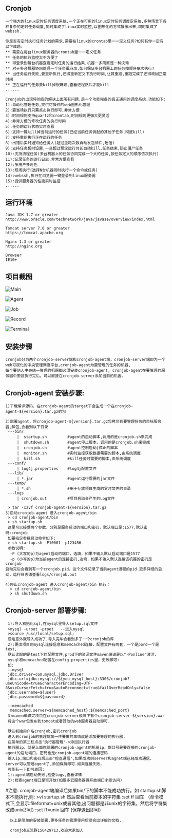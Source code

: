 ## Cronjob

    
    一个强大的linux定时任务调度系统.一个正在可用的linux定时任务调度定系统,多种场景下各种复杂的定时任务调度,同时集成了linux实时监控,以图形化的方式展示出来,同时集成了webssh.

    你是否有定时执行任务计划的需求,需要在linux的crontab里一一定义任务?如何有你一定有以下难题:
    ** 需要在每台linux服务器的crontab里一一定义任务
    ** 任务的执行监控太不方便了
    ** 得登录到每台机器查看定时任务的运行结果,机器一多简直是一种灾难
    ** 对于多台机器协同处理一个任务很麻烦,如何保证多台机器上的任务按顺序依次执行?
    ** 当任务运行失败,要重新执行,还得重新定义下执行时间,让其重跑,重跑完成了还得改回正常时间
    ** 正在运行的任务要kill掉很麻烦,查看进程然后才能kill
    ......
    
    Cronjob的出现将彻底的解决上面所有问题,是一个功能完备的真正通用的调度系统.功能如下:
    1):自动化管理任务,提供可操作的web图形化管理
    2):要当场执行只需点击执行即可,非常方便
    3):时间规则支持quartz和crontab,时间规则更强大更灵活
    4):非常方便的修改任务的执行时间
    5):任务的运行状态实时查看
    6):支持一键kill掉当前运行的任务(已经当前任务调起的其他子任务,彻底kill)
    7):支持重新执行正在运行的任务
    8):出错后实时通知给任务人(超过重跑次数自动发送邮件,短信)
    9):支持任务超时设置,一旦超过预定运行时长自动kill,任务结束,防止僵尸任务
    10):支持流程任务(多台机器上的任务协同完成一个大的任务,按任务定义的顺序依次执行)
    11):记录任务的运行日志,非常方便查看
    12):多用户多角色
    13):现场执行(选择N台机器同时执行一个命令或任务)
    14):webssh,执行在浏览器一键登录到linux服务器
    15):提供服务器的性能实时监控
    ......
    
   

运行环境
-------

    Java JDK 1.7 or greater
    http://www.oracle.com/technetwork/java/javase/overview/index.html

    Tomcat server 7.0 or greater
    https://tomcat.apache.org

    Nginx 1.3 or greater
    http://nginx.org
    
    Browser 
    IE10+
   
   
项目截图   
-------

![Main](https://github.com/wolfboys/cronjob/blob/master/img/main.png)

![Agent](https://github.com/wolfboys/cronjob/blob/master/img/agent.png)

![Job](https://github.com/wolfboys/cronjob/blob/master/img/job.png)

![Record](https://github.com/wolfboys/cronjob/blob/master/img/record.png)

![Terminal](https://github.com/wolfboys/cronjob/blob/master/img/terminal.png)


  
安装步骤
--------

    cronjob分为两个cronjob-server端和cronjob-agent端，cronjob-server端即为一个web可视化的中央管理调度平台,cronjob-agent为要管理的任务的机器,
    每个要纳入中央统一管理的机器都必须安装cronjob-agent, cronjob-agent在要管理的服务器中安装执行完后，可以直接在cronjob-server添加当前的机器.


## Cronjob-agent 安装步骤:


    1)下载编译源码，在cronjob-agent的target下会生成一个在cronjob-agent-${version}.tar.gz的包
    
    2)部署agent，将cronjob-agent-${version}.tar.gz包拷贝到要管理任务的目标服务器,解包,会看到以下目录
     ---bin/
         |  startup.sh         #agent的启动脚本,调用的是cronjob.sh来完成
         |  shutdown.sh        #agent停止脚本，调用的是cronjob.sh来完成
         |  cronjob.sh         #agent控制启动|停止的脚本
         |  monitor.sh         #实时监控获取数据需要的脚本,由系统调度
         |  kill.sh            #kill任务时需要的脚本,由系统调度
     ---conf/
         | log4j.properties    #log4j配置文件
     ---lib/
         | *.jar               #agent运行需要的jar文件
     ---temp/
         | *.sh                #用于存放项目生成的零时文件的目录
     ---logs
         | cronjob.out         #项目启动会产生的Log文件
     
     > tar -xzvf cronjob-agent-${version}.tar.gz
    3)启动cronjob-agent 进入cronjob-agent/bin
     > cd cronjob-agent/bin
     > sh startup.sh
     这里可以接受两个参数，分别是服务启动的端口和密码，默认端口是:1577,默认密码:cronjob
     如要指定参数启动命令如下:
     > sh startup.sh -P10001 -p123456
     参数说明:
      -P (大写的p)为agent启动的端口，选填，如果不输入默认启动端口是1577
      -p (小写的p)为当前agent的连接密码,选填，如果不输入默认连接该机器的密码是cronjob
    启动完后会看到有一个cronjob.pid，这个文件记录了当前agent进程的pid.更多详细的启动，运行日志请查看logs/cronjob.out
       
    4)停止cronjob-agent 进入cronjob-agent/bin 执行：
      > cd cronjob-agent/bin
      > sh shutdown.sh
     
     
Cronjob-server 部署步骤:
-----------------------

     1):导入初始化sql,在mysql里导入setup.sql文件
     >mysql -uroot -proot   --进入mysql
     >source /usr/local/setup.sql;
     没啥意外就导入成功了,导入完毕会看到多了一个cronjob的库
     2):更改项目的mysql连接信息和memcached连接，配置文件有两套，一个是pord一个是test,
     默认读取的是test下的配置文件,prod下的资源文件maven编译是以"-Ponline"激活，
     mysql和memcached配置在config.properties里，更改即可:
     如:
     --mysql
     jdbc.driver=com.mysql.jdbc.Driver
     jdbc.url=jdbc:mysql://${you_mysql_host}:3306/cronjob?useUnicode=true&characterEncoding=UTF-8&useCursorFetch=true&autoReconnect=true&failOverReadOnly=false
     jdbc.username=${user}
     jdbc.password=${password}
    
     --memcached
      memcached.server=${memcached_host}:${memcached_port}
     3)maven编译完项目在cronjob-server模块下有个cronjob-server-${version}.war
     将这个war包发布到tomcat或者其他的web服务器启动即可.
     
     默认初始用户名cronjob,密码cronjob
     进入到cronjob的管理端第一件要做的事情就是添加要管理的执行器.
     在菜单的第二栏点击"执行器管理"->添加执行器
     执行器ip，就是上面你部署的cronjob-agent的机器ip，端口号是要连接的cronjob-agent的启动端口，密码也是cronjob-agent端的连接密码
     输入ip,端口和密码后点击"检查通信",如果成功则server和agnet端已经成功通信，server可以管理agent了,添加保持即可.如果连接失败，
     可能有一下即可原因:
     1):agent端启动失败,检查logs,查看详情
     2):检查agent端口是否开放(如很多云服务器得开放端口才能访问)
  
#注意:
      cronjob-agent端编译后如果bin/下的脚本不能成功执行。如 startup.sh脚本不能执行,则:
      >vi startup.sh
      然后查看当前脚本的字符集
      :set ff 回车 （命令模式下,会显示:fileformat=unix或者其他,出问题都是非unix的字符集，然后将字符集改成unix即可)
      :set ff=unix 回车 (保存退出即可)
    
      以上是简单的安装部署,更多任务的管理使用后续会出详细的文档.
      
      cronjob交流群156429713,欢迎大家加入
        
    
    
    

